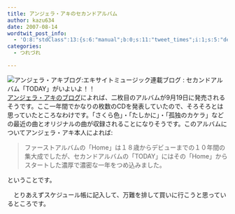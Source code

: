 ```yaml
---
title: アンジェラ・アキのセカンドアルバム
author: kazu634
date: 2007-08-14
wordtwit_post_info:
  - 'O:8:"stdClass":13:{s:6:"manual";b:0;s:11:"tweet_times";i:1;s:5:"delay";i:0;s:7:"enabled";i:1;s:10:"separation";s:2:"60";s:7:"version";s:3:"3.7";s:14:"tweet_template";b:0;s:6:"status";i:2;s:6:"result";a:0:{}s:13:"tweet_counter";i:2;s:13:"tweet_log_ids";a:1:{i:0;i:3149;}s:9:"hash_tags";a:0:{}s:8:"accounts";a:1:{i:0;s:7:"kazu634";}}'
categories:
  - つれづれ

---
```

<div class="section">
<p>
<a href="http://angelaaki.exblog.jp/6118669/" onclick="__gaTracker('send', 'event', 'outbound-article', 'http://angelaaki.exblog.jp/6118669/', '');" target="_blank"><img align="left" alt="アンジェラ・アキブログ:エキサイトミュージック連載ブログ : セカンドアルバム「TODAY」がいよいよ！！" src="http://img.simpleapi.net/small/http://angelaaki.exblog.jp/6118669/" border="0" /></a>
</p>
  
<p>
    　<a href="http://angelaaki.exblog.jp/6118669/" onclick="__gaTracker('send', 'event', 'outbound-article', 'http://angelaaki.exblog.jp/6118669/', 'アンジェラ・アキのブログ');">アンジェラ・アキのブログ</a>によれば、二枚目のアルバムが9月19日に発売されるそうです。ここ一年間でかなりの枚数のCDを発表していたので、そろそろとは思っていたところなわけです。「さくら色」・「たしかに」・「孤独のカケラ」などの最近の曲とオリジナルの曲が収録されることになりそうです。このアルバムについてアンジェラ・アキ本人によれば:
</p>
  
<blockquote>
<p>
      ファーストアルバムの「Home」は１８歳からデビューまでの１０年間の集大成でしたが、セカンドアルバムの「TODAY」にはその「Home」からスタートした濃厚で濃密な一年をつめ込みました。
</p>
</blockquote>
  
<p>
    ということです。
</p>
  
<p>
    　とりあえずスケジュール帳に記入して、万難を排して買いに行こうと思っているところです。
</p>
</div>
